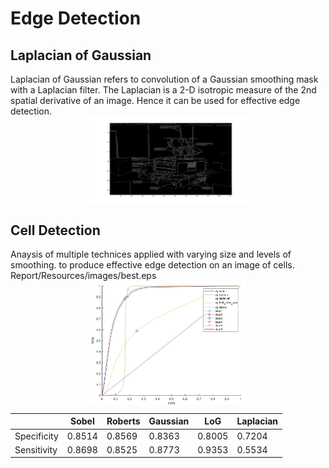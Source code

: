# Edge Detection


## Laplacian of Gaussian

Laplacian of Gaussian refers to convolution of a Gaussian smoothing mask with a Laplacian filter.
The Laplacian is a 2-D isotropic measure of the 2nd spatial derivative of an image. Hence it can be used for effective edge detection.
<img src="Report/Resources/images/LoG.jpg"
     alt="Markdown Monster icon"
     style="display: block;  margin-left: auto;  margin-right: auto;  width: 50%;" />


## Cell Detection

Anaysis of multiple technices applied with varying size and levels of smoothing. to produce effective edge detection on an image of cells.
Report/Resources/images/best.eps
<img src="Report/Resources/images/ROc.png"
     alt="Markdown Monster icon"
     style="display: block;  margin-left: auto;  margin-right: auto;  width: 50%;" />

|             | Sobel  | Roberts | Gaussian | LoG    | Laplacian |
|-------------|--------|---------|----------|--------|-----------|
| Specificity | 0.8514 | 0.8569  | 0.8363   | 0.8005 | 0.7204    |
| Sensitivity | 0.8698 | 0.8525  | 0.8773   | 0.9353 | 0.5534    |